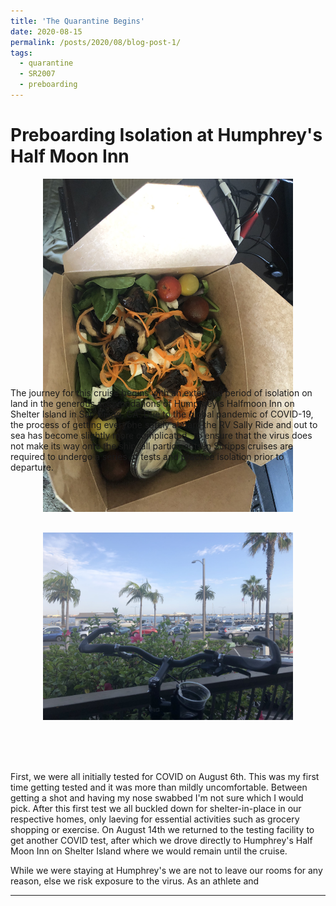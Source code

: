 ```yaml
---
title: 'The Quarantine Begins'
date: 2020-08-15
permalink: /posts/2020/08/blog-post-1/
tags:
  - quarantine
  - SR2007
  - preboarding
---
```



Preboarding Isolation at Humphrey's Half Moon Inn
======

<center>
    <div style="width:400px; height:300px">
<img src="/images/sr2007bp1_1.JPG"/>
    </div>
</center>

<br> 
<br> 
The journey for this cruise begins with an extended period of isolation on land in the generous accomodations of Humphrey's Halfmoon Inn on Shelter Island in San Diego, CA. Due to the global pandemic of COVID-19, the process of getting everyone safely aboard the RV Sally Ride and out to sea has become slightly more complicated. To ensure that the virus does not make its way onto the ship, all participants in Scripps cruises are required to undergo a series of tests and practice isolation prior to departure.

<br> </br>
<br> </br>
<center>
    <div style="width:400px; height:300px">
<img src="/images/sr2007bp1_2.JPG"/>
    </div>
</center>
<br> </br>
<br> </br>

First, we were all initially tested for COVID on August 6th. This was my first time getting tested and it was more than mildly uncomfortable. Between getting a shot and having my nose swabbed I'm not sure which I would pick. After this first test we all buckled down for shelter-in-place in our respective homes, only laeving for essential activities such as grocery shopping or exercise. On August 14th we returned to the testing facility to get another COVID test, after which we drove directly to Humphrey's Half Moon Inn on Shelter Island where we would remain until the cruise.

While we were staying at Humphrey's we are not to leave our rooms for any reason, else we risk exposure to the virus. As an athlete and 

------